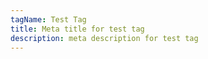 ```yaml
---
tagName: Test Tag
title: Meta title for test tag
description: meta description for test tag
---
```

